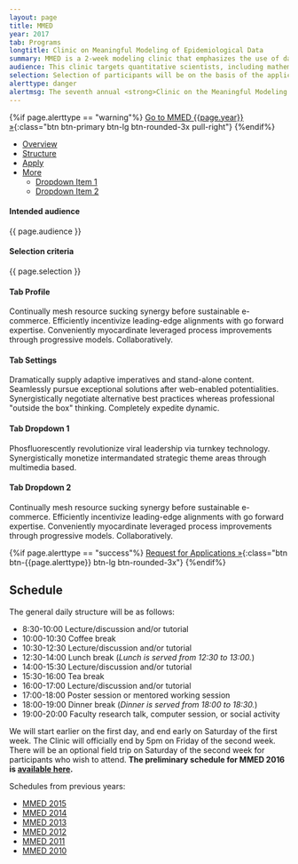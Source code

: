 ```yaml
---
layout: page
title: MMED
year: 2017
tab: Programs
longtitle: Clinic on Meaningful Modeling of Epidemiological Data
summary: MMED is a 2­‐week modeling clinic that emphasizes the use of data in understanding infectious disease dynamics. Participants conduct modeling projects informed by epidemiological data that address practical questions in a meaningful way.
audience: This clinic targets quantitative scientists, including mathematicians, statisticians, computer scientists, and infectious disease epidemiologists with strong quantitative backgrounds. Applicants should be junior researchers based at institutions in the US, Canada, or Africa. Participants will engage with meaningful questions about infectious disease dynamics by integrating mathematical models with epidemiological data.
selection: Selection of participants will be on the basis of the applicant’s academic background, the unique perspectives that they will bring to the Clinic, and the degree to which the selection committee expects the applicant will benefit from attending the Clinic. We expect to have up to eight places for applicants from US-based institutions; the number of students from African institutions is yet to be determined.
alerttype: danger
alertmsg: The seventh annual <strong>Clinic on the Meaningful Modeling of Epidemiological Data (MMED)</strong> was held May 30 - June 10, 2016 at the African Institute for Mathematical Science in Muizenberg, South Africa. Information about MMED 2017 will be available in January.
---
```


{%if page.alerttype == "warning"%}
[Go to MMED {{page.year}} »](http://www.ici3d.org/mmed{{page.year}}/ "MMED {{page.year}}"){:class="btn btn-primary btn-lg btn-rounded-3x pull-right"}
{%endif%}


<!-- BASIC TAB -->
<ul class="nav nav-tabs" role="tablist">
  <li class="active"><a href="#overview" role="tab" data-toggle="tab">Overview</a></li>
  <li><a href="#structure" role="tab" data-toggle="tab">Structure</a></li>
  <li><a href="#apply" role="tab" data-toggle="tab">Apply</a></li>
  <li class="dropdown">
    <a href="#" id="myTabDrop1" class="dropdown-toggle" data-toggle="dropdown">More <b class="caret"></b></a>
    <ul class="dropdown-menu" role="menu" aria-labelledby="myTabDrop1">
      <li><a href="#dropdown1" tabindex="-1" data-toggle="tab">Dropdown Item 1</a></li>
      <li><a href="#dropdown2" tabindex="-1" data-toggle="tab">Dropdown Item 2</a></li>
    </ul>
  </li>
</ul>
<div class="tab-content">
  <div class="tab-pane fade in active" id="overview">
    <h4>Intended audience</h4>
    <p>{{ page.audience }}</p>
    <h4>Selection criteria</h4>
    <p>{{ page.selection }}</p>
  </div>
  <div class="tab-pane fade" id="structure">
    <h4>Tab Profile</h4>
    <p>Continually mesh resource sucking synergy before sustainable e-commerce. Efficiently incentivize leading-edge alignments with go forward expertise. Conveniently myocardinate leveraged process improvements through progressive models. Collaboratively.</p>
  </div>
  <div class="tab-pane fade" id="apply">
    <h4>Tab Settings</h4>
    <p>Dramatically supply adaptive imperatives and stand-alone content. Seamlessly pursue exceptional solutions after web-enabled potentialities. Synergistically negotiate alternative best practices whereas professional "outside the box" thinking. Completely expedite dynamic.</p>
  </div>
  <div class="tab-pane fade in" id="dropdown1">
    <h4>Tab Dropdown 1</h4>
    <p>Phosfluorescently revolutionize viral leadership via turnkey technology. Synergistically monetize intermandated strategic theme areas through multimedia based.</p>
  </div>
  <div class="tab-pane fade" id="dropdown2">
    <h4>Tab Dropdown 2</h4>
    <p>Continually mesh resource sucking synergy before sustainable e-commerce. Efficiently incentivize leading-edge alignments with go forward expertise. Conveniently myocardinate leveraged process improvements through progressive models. Collaboratively.</p>
  </div>
<!-- END BASIC TAB -->


{%if page.alerttype == "success"%}
[Request for Applications »](./rfa "Request for Applications"){:class="btn btn-{{page.alerttype}} btn-lg btn-rounded-3x"}
{%endif%}

## Schedule

The general daily structure will be as follows:

- 8:30-10:00 Lecture/discussion and/or tutorial
- 10:00-10:30 Coffee break
- 10:30-12:30 Lecture/discussion and/or tutorial
- 12:30-14:00 Lunch break (*Lunch is served from 12:30 to 13:00.*)
- 14:00-15:30 Lecture/discussion and/or tutorial
- 15:30-16:00 Tea break
- 16:00-17:00 Lecture/discussion and/or tutorial
- 17:00-18:00 Poster session or mentored working session
- 18:00-19:00 Dinner break (*Dinner is served from 18:00 to 18:30.*)
- 19:00-20:00 Faculty research talk, computer session, or social activity

We will start earlier on the first day, and end early on Saturday of the first week. The Clinic will officially end by 5pm on Friday of the second week. There will be an optional field trip on Saturday of the second week for participants who wish to attend. **The preliminary schedule for MMED 2016 is [available here](./schedule).**

Schedules from previous years:

- [MMED 2015](./schedule/2015 "MMED 2015 schedule")
- [MMED 2014](http://lalashan.mcmaster.ca/theobio/mmed/index.php/2014_Clinic_Schedule "MMED 2014 schedule")
- [MMED 2013](http://lalashan.mcmaster.ca/theobio/mmed/index.php/2013_Clinic_Schedule "MMED 2013 schedule")
- [MMED 2012](http://lalashan.mcmaster.ca/theobio/mmed/index.php/2012_Clinic_Schedule "MMED 2012 schedule")
- [MMED 2011](http://lalashan.mcmaster.ca/theobio/mmed/index.php/2011_Clinic_Schedule "MMED 2011 schedule")
- [MMED 2010](http://lalashan.mcmaster.ca/theobio/mmed/index.php/2010_Clinic_Schedule "MMED 2010 schedule")
